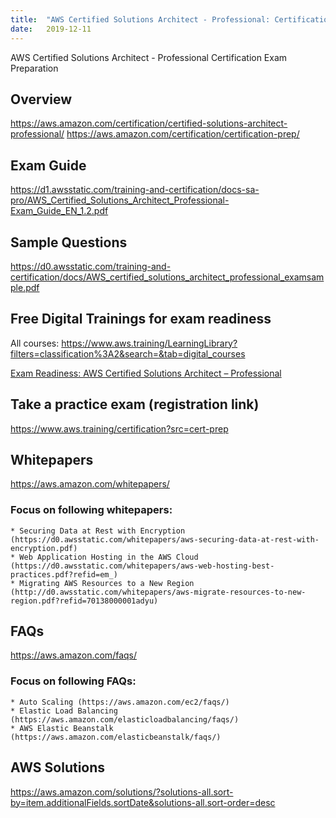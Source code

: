 ```yaml
---
title:  "AWS Certified Solutions Architect - Professional: Certification Preparation"
date:   2019-12-11
---
```


AWS Certified Solutions Architect - Professional Certification Exam Preparation

## Overview
https://aws.amazon.com/certification/certified-solutions-architect-professional/
https://aws.amazon.com/certification/certification-prep/

## Exam Guide
https://d1.awsstatic.com/training-and-certification/docs-sa-pro/AWS_Certified_Solutions_Architect_Professional-Exam_Guide_EN_1.2.pdf

## Sample Questions
https://d0.awsstatic.com/training-and-certification/docs/AWS_certified_solutions_architect_professional_examsample.pdf

## Free Digital Trainings for exam readiness
All courses:
https://www.aws.training/LearningLibrary?filters=classification%3A2&search=&tab=digital_courses

[Exam Readiness: AWS Certified Solutions Architect – Professional](https://www.aws.training/Details/eLearning?id=34737)

## Take a practice exam (registration link)
https://www.aws.training/certification?src=cert-prep

## Whitepapers
https://aws.amazon.com/whitepapers/

### Focus on following whitepapers:
	* Securing Data at Rest with Encryption (https://d0.awsstatic.com/whitepapers/aws-securing-data-at-rest-with-encryption.pdf) 
	* Web Application Hosting in the AWS Cloud (https://d0.awsstatic.com/whitepapers/aws-web-hosting-best-practices.pdf?refid=em_) 
	* Migrating AWS Resources to a New Region (http://d0.awsstatic.com/whitepapers/aws-migrate-resources-to-new-region.pdf?refid=70138000001adyu)

## FAQs
https://aws.amazon.com/faqs/

### Focus on following FAQs: 
	* Auto Scaling (https://aws.amazon.com/ec2/faqs/)
 	* Elastic Load Balancing (https://aws.amazon.com/elasticloadbalancing/faqs/) 
	* AWS Elastic Beanstalk (https://aws.amazon.com/elasticbeanstalk/faqs/)
  
## AWS Solutions
https://aws.amazon.com/solutions/?solutions-all.sort-by=item.additionalFields.sortDate&solutions-all.sort-order=desc

